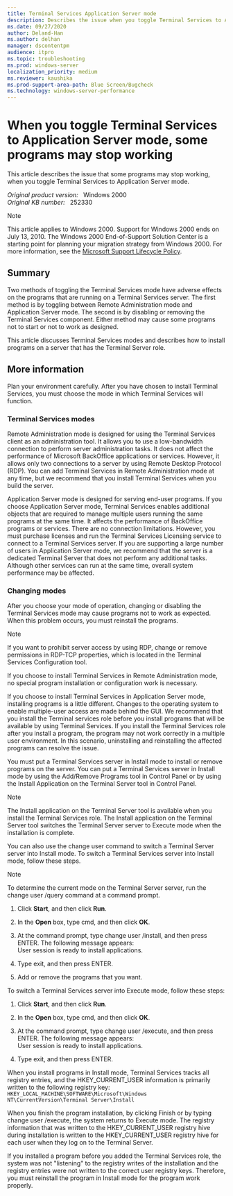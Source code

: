 ```yaml
---
title: Terminal Services Application Server mode
description: Describes the issue when you toggle Terminal Services to Application Server mode, some programs may stop working.
ms.date: 09/27/2020
author: Deland-Han
ms.author: delhan 
manager: dscontentpm
audience: itpro
ms.topic: troubleshooting
ms.prod: windows-server
localization_priority: medium
ms.reviewer: kaushika
ms.prod-support-area-path: Blue Screen/Bugcheck
ms.technology: windows-server-performance
---
```

# When you toggle Terminal Services to Application Server mode, some programs may stop working

This article describes the issue that some programs may stop working, when you toggle Terminal Services to Application Server mode.

_Original product version:_ &nbsp; Windows 2000  
_Original KB number:_ &nbsp; 252330

> [!note]
> This article applies to Windows 2000. Support for Windows 2000 ends on July 13, 2010. The Windows 2000 End-of-Support Solution Center is a starting point for planning your migration strategy from Windows 2000. For more information, see the [Microsoft Support Lifecycle Policy](https://docs.microsoft.com/lifecycle/).

## Summary

Two methods of toggling the Terminal Services mode have adverse effects on the programs that are running on a Terminal Services server. The first method is by toggling between Remote Administration mode and Application Server mode. The second is by disabling or removing the Terminal Services component. Either method may cause some programs not to start or not to work as designed.

This article discusses Terminal Services modes and describes how to install programs on a server that has the Terminal Server role.

## More information

Plan your environment carefully. After you have chosen to install Terminal Services, you must choose the mode in which Terminal Services will function.

### Terminal Services modes

Remote Administration mode is designed for using the Terminal Services client as an administration tool. It allows you to use a low-bandwidth connection to perform server administration tasks. It does not affect the performance of Microsoft BackOffice applications or services. However, it allows only two connections to a server by using Remote Desktop Protocol (RDP). You can add Terminal Services in Remote Administration mode at any time, but we recommend that you install Terminal Services when you build the server.

Application Server mode is designed for serving end-user programs. If you choose Application Server mode, Terminal Services enables additional objects that are required to manage multiple users running the same programs at the same time. It affects the performance of BackOffice programs or services. There are no connection limitations. However, you must purchase licenses and run the Terminal Services Licensing service to connect to a Terminal Services server. If you are supporting a large number of users in Application Server mode, we recommend that the server is a dedicated Terminal Server that does not perform any additional tasks. Although other services can run at the same time, overall system performance may be affected.

### Changing modes

After you choose your mode of operation, changing or disabling the Terminal Services mode may cause programs not to work as expected. When this problem occurs, you must reinstall the programs.

> [!NOTE]
> If you want to prohibit server access by using RDP, change or remove permissions in RDP-TCP properties, which is located in the Terminal Services Configuration tool.

If you choose to install Terminal Services in Remote Administration mode, no special program installation or configuration work is necessary.

If you choose to install Terminal Services in Application Server mode, installing programs is a little different. Changes to the operating system to enable multiple-user access are made behind the GUI. We recommend that you install the Terminal services role before you install programs that will be available by using Terminal Services. If you install the Terminal Services role after you install a program, the program may not work correctly in a multiple user environment. In this scenario, uninstalling and reinstalling the affected programs can resolve the issue.

You must put a Terminal Services server in Install mode to install or remove programs on the server. You can put a Terminal Services server in Install mode by using the Add/Remove Programs tool in Control Panel or by using the Install Application on the Terminal Server tool in Control Panel.

> [!NOTE]
> The Install application on the Terminal Server tool is available when you install the Terminal Services role. The Install application on the Terminal Server tool switches the Terminal Server server to Execute mode when the installation is complete.

You can also use the change user command to switch a Terminal Server server into Install mode. To switch a Terminal Services server into Install mode, follow these steps.

 > [!NOTE]
 > To determine the current mode on the Terminal Server server, run the change user /query command at a command prompt.  

1. Click **Start**, and then click **Run**.

2. In the **Open** box, type cmd, and then click **OK**.

3. At the command prompt, type change user /install, and then press ENTER. The following message appears:  
User session is ready to install applications.

4. Type exit, and then press ENTER.
5. Add or remove the programs that you want.  

To switch a Terminal Services server into Execute mode, follow these steps:  

1. Click **Start**, and then click **Run**.

2. In the **Open** box, type cmd, and then click **OK**.

3. At the command prompt, type change user /execute, and then press ENTER. The following message appears:  
User session is ready to install applications.

4. Type exit, and then press ENTER.

When you install programs in Install mode, Terminal Services tracks all registry entries, and the HKEY_CURRENT_USER information is primarily written to the following registry key:  
 `HKEY_LOCAL_MACHINE\SOFTWARE\Microsoft\Windows NT\CurrentVersion\Terminal Server\Install`  

When you finish the program installation, by clicking Finish or by typing change user /execute, the system returns to Execute mode. The registry information that was written to the HKEY_CURRENT_USER registry hive during installation is written to the HKEY_CURRENT_USER registry hive for each user when they log on to the Terminal Server.

If you installed a program before you added the Terminal Services role, the system was not "listening" to the registry writes of the installation and the registry entries were not written to the correct user registry keys. Therefore, you must reinstall the program in Install mode for the program work properly.
